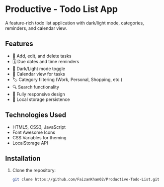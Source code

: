 # Productive - Todo List App

A feature-rich todo list application with dark/light mode, categories, reminders, and calendar view.

## Features

- 📝 Add, edit, and delete tasks
- 🗓 Due dates and time reminders
- 🎨 Dark/Light mode toggle
- 📅 Calendar view for tasks
- 🏷 Category filtering (Work, Personal, Shopping, etc.)
- 🔍 Search functionality
- 📲 Fully responsive design
- 💾 Local storage persistence

## Technologies Used

- HTML5, CSS3, JavaScript
- Font Awesome Icons
- CSS Variables for theming
- LocalStorage API

## Installation

1. Clone the repository:
   ```bash
   git clone https://github.com/FaizanKhan02/Productive-Todo-List.git